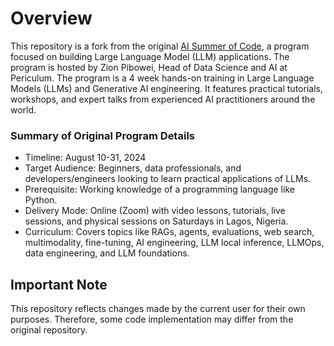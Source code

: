 # Overview

This repository is a fork from the original [AI Summer of Code](https://github.com/zion-king/ai-summer-of-code/), a program focused on building Large Language Model (LLM) applications. The program is hosted by Zion Pibowei, Head of Data Science and AI at Periculum. The program is a 4 week hands-on training in Large Language Models (LLMs) and Generative AI engineering. It features practical tutorials, workshops, and expert talks from experienced AI practitioners around the world.


### Summary of Original Program Details

- Timeline: August 10-31, 2024
- Target Audience: Beginners, data professionals, and developers/engineers looking to learn practical applications of LLMs.
- Prerequisite: Working knowledge of a programming language like Python.
- Delivery Mode: Online (Zoom) with video lessons, tutorials, live sessions, and physical sessions on Saturdays in Lagos, Nigeria.
- Curriculum: Covers topics like RAGs, agents, evaluations, web search, multimodality, fine-tuning, AI engineering, LLM local inference, LLMOps, data engineering, and LLM foundations.


## Important Note

This repository reflects changes made by the current user for their own purposes.  Therefore, some code implementation may differ from the original repository.

